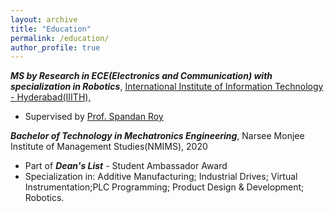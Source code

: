 ```yaml
---
layout: archive
title: "Education"
permalink: /education/
author_profile: true
---
```

 ***MS by Research in ECE(Electronics and Communication) with specialization in Robotics***,  [International Institute of Information Technology - Hyderabad(IIITH),](https://www.iiit.ac.in/)
  * Supervised by [Prof. Spandan Roy](https://scholar.google.co.in/citations?user=tUKoUgMAAAAJ&hl=en)


 ***Bachelor of Technology in Mechatronics Engineering***, Narsee Monjee Institute of Management Studies(NMIMS), 2020
  * Part of ***Dean's List*** - Student Ambassador Award
  * Specialization in: Additive Manufacturing; Industrial Drives; Virtual Instrumentation;PLC Programming; Product Design & Development; Robotics.

